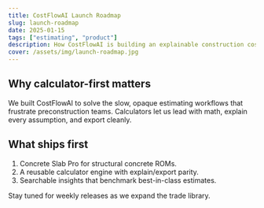```yaml
---
title: CostFlowAI Launch Roadmap
slug: launch-roadmap
date: 2025-01-15
tags: ["estimating", "product"]
description: How CostFlowAI is building an explainable construction cost platform.
cover: /assets/img/launch-roadmap.jpg
---
```


## Why calculator-first matters

We built CostFlowAI to solve the slow, opaque estimating workflows that frustrate preconstruction teams. Calculators let us lead with math, explain every assumption, and export cleanly.

## What ships first

1. Concrete Slab Pro for structural concrete ROMs.
2. A reusable calculator engine with explain/export parity.
3. Searchable insights that benchmark best-in-class estimates.

Stay tuned for weekly releases as we expand the trade library.
